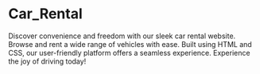 # Car_Rental
Discover convenience and freedom with our sleek car rental website. Browse and rent a wide range of vehicles with ease. Built using HTML and CSS, our user-friendly platform offers a seamless experience. Experience the joy of driving today!
